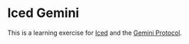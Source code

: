 # Iced Gemini

This is a learning exercise for [Iced](http://iced.rs) and the [Gemini Protocol](https://geminiprotocol.net/).